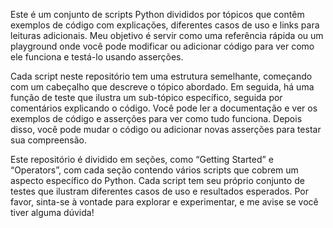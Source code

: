 Este é um conjunto de scripts Python divididos por tópicos que contêm exemplos de código com explicações, diferentes casos de uso e links para leituras adicionais. Meu objetivo é servir como uma referência rápida ou um playground onde você pode modificar ou adicionar código para ver como ele funciona e testá-lo usando asserções.

Cada script neste repositório tem uma estrutura semelhante, começando com um cabeçalho que descreve o tópico abordado. Em seguida, há uma função de teste que ilustra um sub-tópico específico, seguida por comentários explicando o código. Você pode ler a documentação e ver os exemplos de código e asserções para ver como tudo funciona. Depois disso, você pode mudar o código ou adicionar novas asserções para testar sua compreensão.

Este repositório é dividido em seções, como “Getting Started” e “Operators”, com cada seção contendo vários scripts que cobrem um aspecto específico do Python. Cada script tem seu próprio conjunto de testes que ilustram diferentes casos de uso e resultados esperados. Por favor, sinta-se à vontade para explorar e experimentar, e me avise se você tiver alguma dúvida!
